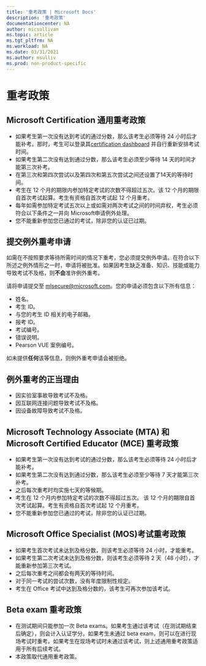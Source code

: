 ```yaml
---
title: '重考政策 | Microsoft Docs'
description: '重考政策' 
documentationcenter: NA 
author: micsullivan
ms.topic: article
ms.tgt_pltfrm: NA
ms.workload: NA
ms.date: 03/31/2021
ms.author: msulliv
ms.prod: non-product-specific
---
```

# 重考政策

## Microsoft Certification 通用重考政策

- 如果考生第一次没有达到考试的通过分数，那么该考生必须等待 24 小时后才能补考。那时，考生可以登录其[certification dashboard](https://aka.ms/certdashboard) 并自行重新安排考试时间。
- 如果考生第二次没有达到通过分数，那么该考生必须至少等待 14 天的时间才能第三次补考。
- 在第三次和第四次尝试以及第四次和第五次尝试之间还设置了14天的等待时间。
- 考生在 12 个月的期限内参加特定考试的次数不得超过五次。该 12 个月的期限自首次考试起算。考生有资格自首次考试起 12 个月重考。
- 每年如需参加特定考试五次以上或如需对两次考试之间的时间弃权，考生必须符合以下条件之一并向 Microsoft申请例外处理。
- 您不能重新参加您已通过的考试，除非您的认证已过期。

## 提交例外重考申请

如需在不按照要求等待所需时间的情况下重考，您必须提交例外申请。在符合以下所述之例外情形之一时，申请将被批准。如果因考生缺乏准备、知识、技能或能力导致考试不及格，则**不会**准许例外重考。

请将申请提交至 [mlsecure@microsoft.com](mailto:mlsecure@microsoft.com)。您的申请必须包含以下所有信息：

- 姓名。
- 考生 ID。
- 与您的考生 ID 相关的电子邮箱。
- 报考 ID。
- 考试编号。
- 错误说明。
- Pearson VUE 案例编号。

如未提供**任何**该等信息，则例外重考申请会被拒绝。

## 例外重考的正当理由

- 因实验室事故导致考试不及格。
- 因互联网连接问题导致考试不及格。
- 因设备故障导致考试不及格。

## Microsoft Technology Associate (MTA) 和 Microsoft Certified Educator (MCE) 重考政策

- 如果考生第一次没有达到考试的通过分数，那么该考生必须等待 24 小时后才能补考。
- 如果考生第二次没有达到通过分数，那么该考生必须至少等待 7 天才能第三次补考。
- 之后每次重考时均实施七天的等候期。
- 考生在 12 个月内参加特定考试的次数不得超过五次。 该 12 个月的期限自首次考试起算。考生有资格自首次考试起 12 个月重考。
- 您不能重新参加您已通过的考试，除非您的认证已过期。

## Microsoft Office Specialist (MOS)考试重考政策

- 如果考生首次考试未达到及格分数，则该考生必须等待 24 小时，才能重考。
- 如果考生第二次考试未达到及格分数，则该考生必须等待 2 天（48 小时），才能重新参加第三次考试。
- 之后每次重考之间都会有两天的等待时间。
- 对于同一考试的尝试次数，没有年度限制性规定。 
- 考生在 Office 考试中达到及格分数的，该考生可再次参加该考试。

## Beta exam 重考政策

- 在测试期间只能参加一次 Beta exams。如果考生通过该考试（在测试期结束后确定），则会计入认证学分。如果考生未通过 beta exam，则可以在进行现场考试时重考。如果考生在现场考试时未通过该考试，则上述通用重考政策适用于所有后续考试。
- 本政策取代通用重考政策。